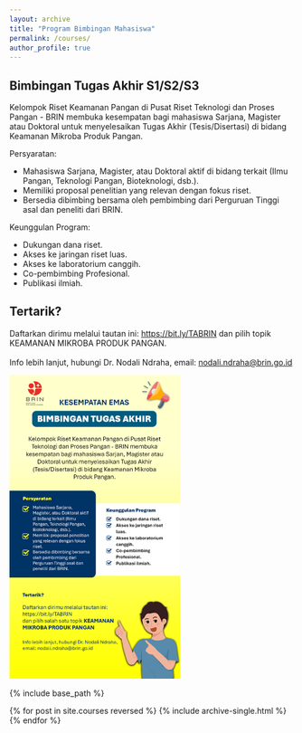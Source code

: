```yaml
---
layout: archive
title: "Program Bimbingan Mahasiswa"
permalink: /courses/
author_profile: true
---
```


Bimbingan Tugas Akhir S1/S2/S3
----

Kelompok Riset Keamanan Pangan di Pusat Riset Teknologi dan Proses Pangan - BRIN membuka kesempatan bagi mahasiswa Sarjana, Magister atau Doktoral untuk menyelesaikan Tugas Akhir (Tesis/Disertasi) di bidang Keamanan Mikroba Produk Pangan. 

Persyaratan:
* Mahasiswa Sarjana, Magister, atau Doktoral aktif di bidang terkait (Ilmu Pangan, Teknologi Pangan, Bioteknologi, dsb.).
* Memiliki proposal penelitian yang relevan dengan fokus riset. 
* Bersedia dibimbing bersama oleh pembimbing dari Perguruan Tinggi asal dan peneliti dari BRIN.
 
Keunggulan Program:
* Dukungan dana riset.
* Akses ke jaringan riset luas.
* Akses ke laboratorium canggih.
* Co-pembimbing Profesional.
* Publikasi ilmiah.

Tertarik?
----
Daftarkan dirimu melalui tautan ini: https://bit.ly/TABRIN dan pilih topik KEAMANAN MIKROBA PRODUK PANGAN.<br><br>
Info lebih lanjut, hubungi Dr. Nodali Ndraha, email: nodali.ndraha@brin.go.id<br>

<img src = "images/poster_TA.png" width = "60%">

{% include base_path %}

{% for post in site.courses reversed %}
  {% include archive-single.html %}
{% endfor %}
